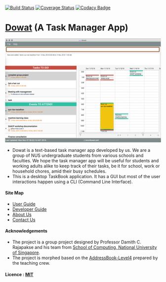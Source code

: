 [![Build Status](https://travis-ci.org/CS2103AUG2016-F09-C4/main.svg?branch=master)](https://travis-ci.org/CS2103AUG2016-F09-C4/main)
[![Coverage Status](https://coveralls.io/repos/github/CS2103AUG2016-F09-C4/main/badge.svg?branch=master)](https://coveralls.io/github/CS2103AUG2016-F09-C4/main?branch=master)
[![Codacy Badge](https://api.codacy.com/project/badge/Grade/75555abe52d247ab9976f50920015710)](https://www.codacy.com/app/xuchen727/main?utm_source=github.com&amp;utm_medium=referral&amp;utm_content=CS2103AUG2016-F09-C4/main&amp;utm_campaign=Badge_Grade)
  

# [Dowat](https://github.com/CS2103AUG2016-F09-C4/main/releases/tag/v0.5final) (A Task Manager App)

<img src="docs/images/MockUI.PNG" width="600"><br>


- Dowat is a text-based task manager app developed by us. We are a group of NUS undergraduate students from various schools and faculties. We hope the task manager app will be useful for students and working adults alike to keep track of their tasks, be it for school, work or household chores, amid their busy schedules.
- This is a desktop TaskBook application. It has a GUI but most of the user interactions happen using 
  a CLI (Command Line Interface).

  
#### Site Map
* [User Guide](docs/UserGuide.md) 
* [Developer Guide](docs/DeveloperGuide.md) 
* [About Us](docs/AboutUs.md)
* [Contact Us](docs/ContactUs.md)


#### Acknowledgements

* The project is a group project designed by Professor Damith C. Rajapakse and his team from [School of Computing, National University of Singapore](http://www.comp.nus.edu.sg).
* The project is morphed based on the [AddressBook-Level4](https://github.com/nus-cs2103-AY1617S1/addressbook-level4) prepared by the teaching crew. 


#### Licence : [MIT](LICENSE)
